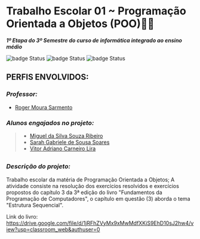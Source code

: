# **Trabalho Escolar 01 ~ Programação Orientada a Objetos (POO)🐻🍯** 
***1º Etapa do 3º Semestre do curso de informática integrado ao ensino médio***

 ![badge Status](https://img.shields.io/badge/Status-Concluído-hsl) ![badge Status](https://img.shields.io/badge/Linguaguem:-Java-hs1) ![badge Status](https://img.shields.io/badge/Ferramentas-Eclipse_&_Netbeans-hs1)
##
## PERFIS ENVOLVIDOS:
### *Professor:*
- [Roger Moura Sarmento](https://github.com/rogermsarmento)
### *Alunos engajados no projeto:* 
> * [Miguel da Silva Souza Ribeiro](https://github.com/Miguelito0o)
> * [Sarah Gabriele de Sousa Soares](https://github.com/souusagabi)
> * [Vitor Adriano Carneiro Lira](https://github.com/VitorLira1)
##
### *Descrição do projeto:*
Trabalho escolar da matéria de Programação Orientada a Objetos; 
A atividade consiste na resolução dos exercícios resolvidos e exercícios propostos do capítulo 3 da 3ª edição do livro "Fundamentos da Programação de Computadores", o capítulo em questão (3) aborda o tema "Estrutura Sequencial". 

Link do livro: https://drive.google.com/file/d/1jRFhZVyMx9xMwMdfXKiS9EhD10sJ2hw4/view?usp=classroom_web&authuser=0
